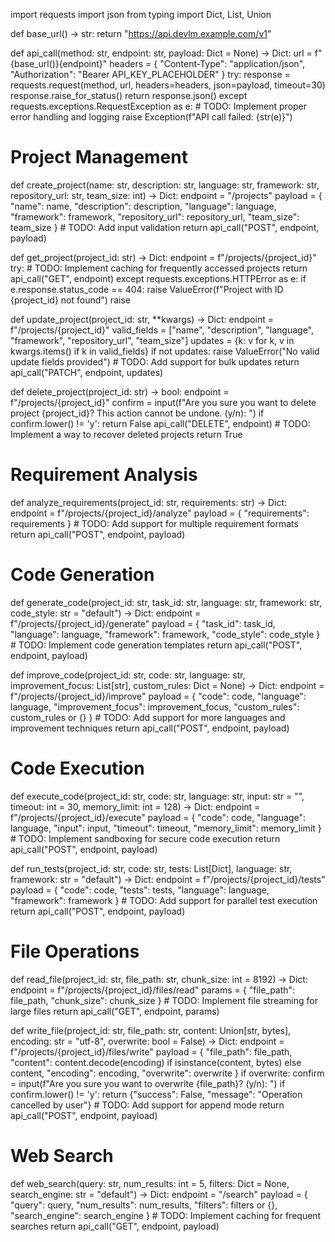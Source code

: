 import requests
import json
from typing import Dict, List, Union

def base_url() -> str:
    return "https://api.devlm.example.com/v1"

def api_call(method: str, endpoint: str, payload: Dict = None) -> Dict:
    url = f"{base_url()}{endpoint}"
    headers = {
        "Content-Type": "application/json",
        "Authorization": "Bearer API_KEY_PLACEHOLDER"
    }
    try:
        response = requests.request(method, url, headers=headers, json=payload, timeout=30)
        response.raise_for_status()
        return response.json()
    except requests.exceptions.RequestException as e:
        # TODO: Implement proper error handling and logging
        raise Exception(f"API call failed: {str(e)}")

# Project Management

def create_project(name: str, description: str, language: str, framework: str, repository_url: str, team_size: int) -> Dict:
    endpoint = "/projects"
    payload = {
        "name": name,
        "description": description,
        "language": language,
        "framework": framework,
        "repository_url": repository_url,
        "team_size": team_size
    }
    # TODO: Add input validation
    return api_call("POST", endpoint, payload)

def get_project(project_id: str) -> Dict:
    endpoint = f"/projects/{project_id}"
    try:
        # TODO: Implement caching for frequently accessed projects
        return api_call("GET", endpoint)
    except requests.exceptions.HTTPError as e:
        if e.response.status_code == 404:
            raise ValueError(f"Project with ID {project_id} not found")
        raise

def update_project(project_id: str, **kwargs) -> Dict:
    endpoint = f"/projects/{project_id}"
    valid_fields = ["name", "description", "language", "framework", "repository_url", "team_size"]
    updates = {k: v for k, v in kwargs.items() if k in valid_fields}
    if not updates:
        raise ValueError("No valid update fields provided")
    # TODO: Add support for bulk updates
    return api_call("PATCH", endpoint, updates)

def delete_project(project_id: str) -> bool:
    endpoint = f"/projects/{project_id}"
    confirm = input(f"Are you sure you want to delete project {project_id}? This action cannot be undone. (y/n): ")
    if confirm.lower() != 'y':
        return False
    api_call("DELETE", endpoint)
    # TODO: Implement a way to recover deleted projects
    return True

# Requirement Analysis

def analyze_requirements(project_id: str, requirements: str) -> Dict:
    endpoint = f"/projects/{project_id}/analyze"
    payload = {
        "requirements": requirements
    }
    # TODO: Add support for multiple requirement formats
    return api_call("POST", endpoint, payload)

# Code Generation

def generate_code(project_id: str, task_id: str, language: str, framework: str, code_style: str = "default") -> Dict:
    endpoint = f"/projects/{project_id}/generate"
    payload = {
        "task_id": task_id,
        "language": language,
        "framework": framework,
        "code_style": code_style
    }
    # TODO: Implement code generation templates
    return api_call("POST", endpoint, payload)

def improve_code(project_id: str, code: str, language: str, improvement_focus: List[str], custom_rules: Dict = None) -> Dict:
    endpoint = f"/projects/{project_id}/improve"
    payload = {
        "code": code,
        "language": language,
        "improvement_focus": improvement_focus,
        "custom_rules": custom_rules or {}
    }
    # TODO: Add support for more languages and improvement techniques
    return api_call("POST", endpoint, payload)

# Code Execution

def execute_code(project_id: str, code: str, language: str, input: str = "", timeout: int = 30, memory_limit: int = 128) -> Dict:
    endpoint = f"/projects/{project_id}/execute"
    payload = {
        "code": code,
        "language": language,
        "input": input,
        "timeout": timeout,
        "memory_limit": memory_limit
    }
    # TODO: Implement sandboxing for secure code execution
    return api_call("POST", endpoint, payload)

def run_tests(project_id: str, code: str, tests: List[Dict], language: str, framework: str = "default") -> Dict:
    endpoint = f"/projects/{project_id}/tests"
    payload = {
        "code": code,
        "tests": tests,
        "language": language,
        "framework": framework
    }
    # TODO: Add support for parallel test execution
    return api_call("POST", endpoint, payload)

# File Operations

def read_file(project_id: str, file_path: str, chunk_size: int = 8192) -> Dict:
    endpoint = f"/projects/{project_id}/files/read"
    params = {
        "file_path": file_path,
        "chunk_size": chunk_size
    }
    # TODO: Implement file streaming for large files
    return api_call("GET", endpoint, params)

def write_file(project_id: str, file_path: str, content: Union[str, bytes], encoding: str = "utf-8", overwrite: bool = False) -> Dict:
    endpoint = f"/projects/{project_id}/files/write"
    payload = {
        "file_path": file_path,
        "content": content.decode(encoding) if isinstance(content, bytes) else content,
        "encoding": encoding,
        "overwrite": overwrite
    }
    if overwrite:
        confirm = input(f"Are you sure you want to overwrite {file_path}? (y/n): ")
        if confirm.lower() != 'y':
            return {"success": False, "message": "Operation cancelled by user"}
    # TODO: Add support for append mode
    return api_call("POST", endpoint, payload)

# Web Search

def web_search(query: str, num_results: int = 5, filters: Dict = None, search_engine: str = "default") -> Dict:
    endpoint = "/search"
    payload = {
        "query": query,
        "num_results": num_results,
        "filters": filters or {},
        "search_engine": search_engine
    }
    # TODO: Implement caching for frequent searches
    return api_call("GET", endpoint, payload)